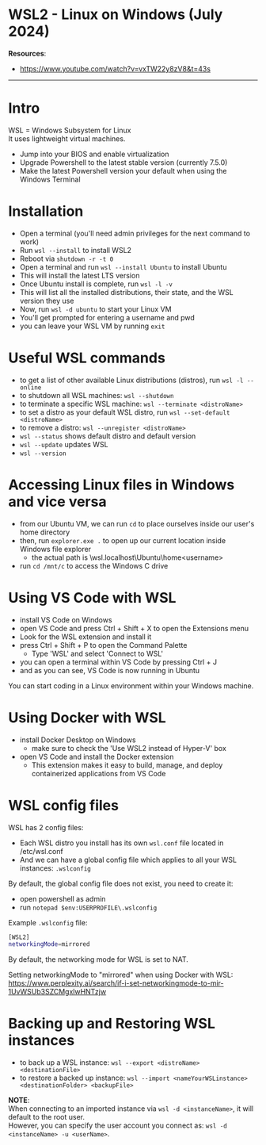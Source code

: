 # WSL2 - Linux on Windows (July 2024)

**Resources**:
- https://www.youtube.com/watch?v=vxTW22y8zV8&t=43s

---

# Intro 

WSL = Windows Subsystem for Linux  
It uses lightweight virtual machines.

- Jump into your BIOS and enable virtualization
- Upgrade Powershell to the latest stable version (currently 7.5.0)
- Make the latest Powershell version your default when using the Windows Terminal

# Installation

- Open a terminal (you'll need admin privileges for the next command to work)
- Run `wsl --install` to install WSL2
- Reboot via `shutdown -r -t 0`
- Open a terminal and run `wsl --install Ubuntu` to install Ubuntu
- This will install the latest LTS version
- Once Ubuntu install is complete, run `wsl -l -v`
- This will list all the installed distributions, their state, and the WSL version they use
- Now, run `wsl -d ubuntu` to start your Linux VM
- You'll get prompted for entering a username and pwd
- you can leave your WSL VM by running `exit`

# Useful WSL commands

- to get a list of other available Linux distributions (distros), run `wsl -l --online`
- to shutdown all WSL machines: `wsl --shutdown`
- to terminate a specific WSL machine: `wsl --terminate <distroName>`
- to set a distro as your default WSL distro, run `wsl --set-default <distroName>`
- to remove a distro: `wsl --unregister <distroName>`
- `wsl --status` shows default distro and default version
- `wsl --update` updates WSL
- `wsl --version`
  
# Accessing Linux files in Windows and vice versa

- from our Ubuntu VM, we can run `cd` to place ourselves inside our user's home directory
- then, run `explorer.exe .` to open up our current location inside Windows file explorer
  - the actual path is \\wsl.localhost\Ubuntu\home\<username>
- run `cd /mnt/c` to access the Windows C drive 

# Using VS Code with WSL

- install VS Code on Windows
- open VS Code and press Ctrl + Shift + X to open the Extensions menu
- Look for the WSL extension and install it
- press Ctrl + Shift + P to open the Command Palette
  - Type 'WSL' and select 'Connect to WSL'
- you can open a terminal within VS Code by pressing Ctrl + J
- and as you can see, VS Code is now running in Ubuntu

You can start coding in a Linux environment within your Windows machine.

# Using Docker with WSL

- install Docker Desktop on Windows
  - make sure to check the 'Use WSL2 instead of Hyper-V' box
- open VS Code and install the Docker extension
  - This extension makes it easy to build, manage, and deploy containerized applications from VS Code

# WSL config files

WSL has 2 config files:
- Each WSL distro you install has its own `wsl.conf` file located in /etc/wsl.conf
- And we can have a global config file which applies to all your WSL instances: `.wslconfig`

By default, the global config file does not exist, you need to create it:
- open powershell as admin
- run `notepad $env:USERPROFILE\.wslconfig`

Example `.wslconfig` file:
```bash
[WSL2]
networkingMode=mirrored
```

By default, the networking mode for WSL is set to NAT.  

Setting networkingMode to "mirrored" when using Docker with WSL:  
https://www.perplexity.ai/search/if-i-set-networkingmode-to-mir-1UvWSUb3SZCMgxlwHNTzjw

# Backing up and Restoring WSL instances

- to back up a WSL instance: `wsl --export <distroName> <destinationFile>`
- to restore a backed up instance: `wsl --import <nameYourWSLinstance> <destinationFolder> <backupFile>`

**NOTE**:  
When connecting to an imported instance via `wsl -d <instanceName>`, it will default to the root user.  
However, you can specify the user account you connect as: `wsl -d <instanceName> -u <userName>`.

